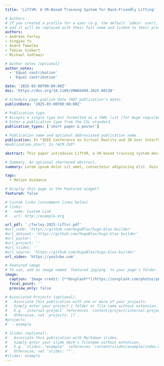 ```yaml
---
title: 'LiftVR: A VR-Based Training System for Back-Friendly Lifting'

# Authors
# If you created a profile for a user (e.g. the default `admin` user), write the username (folder name) here
# and it will be replaced with their full name and linked to their profile.
authors:
- Andreas Farley
- Xingyao Yu
- André Tomalka
- Tobias Siebert
- Michael Sedlmair

# Author notes (optional)
author_notes:
  - 'Equal contribution'
  - 'Equal contribution'

date: '2025-03-08T00:00:00Z'
doi: 'https://doi.org/10.1109/VRW66409.2025.00138'

# Schedule page publish date (NOT publication's date).
publishDate: '2025-03-08T00:00:00Z'

# Publication type.
# Accepts a single type but formatted as a YAML list (for Hugo requirements).
# Enter a publication type from the CSL standard.
publication_types: ['short paper & poster']

# Publication name and optional abbreviated publication name.
publication: In *IEEE Conference on Virtual Reality and 3D User Interfaces Abstracts and Workshops (IEEE VRW)*
#publication_short: In *ACM CHI*

abstract: This paper introduces LiftVR, a VR-based training system designed to support back-friendly deadlift practice. The system integrates two feedforward guidance methods:'skeleton,' which provides detailed posture replication, and 'zone,' which offers simplified, symmetrical visualizations to reduce cognitive load. Additionally, post-training feedback visualizations—such as motion replay, joint path analysis, and performance scoring—help users identify and correct movement errors. A user study revealed that the 'zone' method reduced cognitive effort and enabled participants to understand movements more quickly, albeit with slightly lower postural accuracy compared to the 'skeleton' method. Furthermore, post-training feedback was observed to disrupt muscle memory formation during intensive sessions. Nonetheless, participants’ performance across all experimental conditions, regardless of the feedforward method or feedback mode, showed significant improvement compared to their baseline. These findings underscore LiftVR’s potential as an effective and safe training tool for back-friendly lifting practices.

# Summary. An optional shortened abstract.
summary: Lorem ipsum dolor sit amet, consectetur adipiscing elit. Duis posuere tellus ac convallis placerat. Proin tincidunt magna sed ex sollicitudin condimentum.

tags:
  - Motion Guidance

# Display this page in the Featured widget?
featured: false

# Custom links (uncomment lines below)
# links:
# - name: Custom Link
#   url: http://example.org

url_pdf: './farley-2025-liftvr.pdf'
#url_code: 'https://github.com/HugoBlox/hugo-blox-builder'
#url_dataset: 'https://github.com/HugoBlox/hugo-blox-builder'
#url_poster: ''
#url_project: ''
#url_slides: ''
#url_source: 'https://github.com/HugoBlox/hugo-blox-builder'
url_video: 'https://youtube.com'

# Featured image
# To use, add an image named `featured.jpg/png` to your page's folder.
image:
  caption: 'Image credit: [**Unsplash**](https://unsplash.com/photos/pLCdAaMFLTE)'
  focal_point: ''
  preview_only: false

# Associated Projects (optional).
#   Associate this publication with one or more of your projects.
#   Simply enter your project's folder or file name without extension.
#   E.g. `internal-project` references `content/project/internal-project/index.md`.
#   Otherwise, set `projects: []`.
#projects:
#  - example

# Slides (optional).
#   Associate this publication with Markdown slides.
#   Simply enter your slide deck's filename without extension.
#   E.g. `slides: "example"` references `content/slides/example/index.md`.
#   Otherwise, set `slides: ""`.
#slides: example
---
```


<!-- {{% callout note %}}
Click the _Cite_ button above to demo the feature to enable visitors to import publication metadata into their reference management software.
{{% /callout %}}

{{% callout note %}}
Create your slides in Markdown - click the _Slides_ button to check out the example.
{{% /callout %}}

Add the publication's **full text** or **supplementary notes** here. You can use rich formatting such as including [code, math, and images](https://docs.hugoblox.com/content/writing-markdown-latex/). -->
